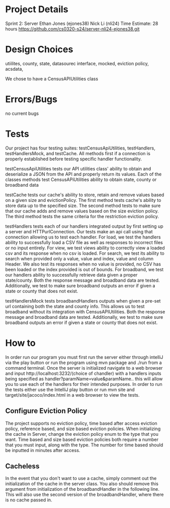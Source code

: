 # Project Details
Sprint 2: Server
Ethan Jones (ejones38) Nick Li (nli24)
Time Estimate: 28 hours 
https://github.com/cs0320-s24/server-nli24-ejones38.git 
# Design Choices
utiilites, county, state, datasourec interface, mocked, eviction policy, acsdata,

We chose to have a CensusAPIUtilities class 


# Errors/Bugs
no current bugs 
# Tests
Our project has four testing suites: testCensusApiUtilities, testHandlers, testHandlersMock, and testCache. All methods
first if a connection is properly established before testing specific handler functionality.

testCensusApiUtilities tests our API utilities class' ability to obtain and deserialize a JSON from the API and properly
return its values. Each of the classes methods test CensusAPiUtilities ability to obtain state, county or broadband data

testCache tests our cache's ability to store, retain and remove values based on a given size and evictionPolicy. The 
first method tests cache's ability to store data up to the specified size. The second method tests to make sure that our
cache adds and remove values based on the size eviction policy. The third method tests the same criteria for the 
restriction eviction policy. 

testHandlers tests each of our handlers integrated output by first setting up a server and HTTPurlConnection. Our tests 
make an api call using that connection allowing us to test each handler.
For load, we test the handlers ability to successfully load a CSV file as well as responses to incorrect files or no 
input entirely. 
For view, we test views ability to correctly view a loaded csv and its response when no csv is loaded. 
For search, we test its ability to search when provided only a value, value and index, value and column Header. We also 
test its responses when no value is provided, no CSV has been loaded or the index provided is out of bounds. 
For broadband, we test our handlers ability to successfully retrieve data given a proper state/county. Both the response
message and broadband data are tested. Additionally, we test to make sure broadband outputs an error if given a state or
county that does not exist.

testHandlersMock tests broadbandHandlers outputs when given a pre-set url containing both the state and county info. 
This allows us to test broadband without its integration with CensusAPIUtilities.  Both the response message and 
broadband data are tested. Additionally, we test to make sure broadband outputs an error if given a state or county 
that does not exist.
# How to
In order run our program you must first run the server either through intelliJ via the play button or run the program 
using mvn package and ./run from a command terminal. Once the server is initialized navigate to a web browser and input 
http://localhost:3232/(choice of chandler) with a handlers inputs being specified as handler?paramName=value&paramName..
this will allow you to use each of the handlers for their intended purposes. In order to run the tests either use the
IntelliJ play button or run mvn site and target/site/jacoco/index.html in a web browser to view the tests. 

## Configure Eviction Policy
The project supports no eviction policy, time based after access eviction policy, reference based, and size based
eviction policies. When initializing the cache in Server, change the eviction policy enum to the type that you want.
Time based and size based eviction policies both require a number that you must input, along with the type. 
The number for time based should be inputted in minutes after access. 
## Cacheless
In the event that you don't want to use a cache, simply comment out the initialization of the cache in the server class.
You also should remove this argument from initialization of the broadbandHandler in the following line. 
This will also use the second version of the broadbandHandler, where there is no cache passed in. 